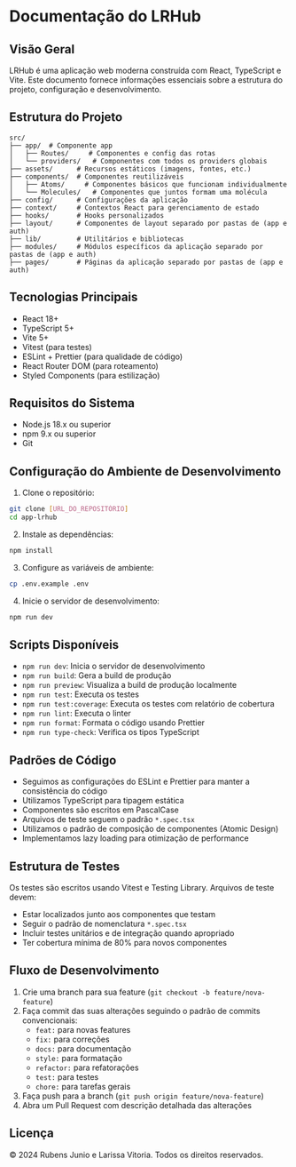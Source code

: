 # Documentação do LRHub

## Visão Geral

LRHub é uma aplicação web moderna construída com React, TypeScript e Vite. Este documento fornece informações essenciais sobre a estrutura do projeto, configuração e desenvolvimento.

## Estrutura do Projeto

```
src/
├── app/  # Componente app
│   ├── Routes/     # Componentes e config das rotas
│   └── providers/   # Componentes com todos os providers globais
├── assets/      # Recursos estáticos (imagens, fontes, etc.)
├── components/  # Componentes reutilizáveis
│   ├── Atoms/     # Componentes básicos que funcionam individualmente
│   └── Molecules/   # Componentes que juntos formam uma molécula
├── config/      # Configurações da aplicação
├── context/     # Contextos React para gerenciamento de estado
├── hooks/       # Hooks personalizados
├── layout/      # Componentes de layout separado por pastas de (app e auth)
├── lib/         # Utilitários e bibliotecas
├── modules/     # Módulos específicos da aplicação separado por pastas de (app e auth)
├── pages/       # Páginas da aplicação separado por pastas de (app e auth)
```

## Tecnologias Principais

- React 18+
- TypeScript 5+
- Vite 5+
- Vitest (para testes)
- ESLint + Prettier (para qualidade de código)
- React Router DOM (para roteamento)
- Styled Components (para estilização)

## Requisitos do Sistema

- Node.js 18.x ou superior
- npm 9.x ou superior
- Git

## Configuração do Ambiente de Desenvolvimento

1. Clone o repositório:

```bash
git clone [URL_DO_REPOSITÓRIO]
cd app-lrhub
```

2. Instale as dependências:

```bash
npm install
```

3. Configure as variáveis de ambiente:

```bash
cp .env.example .env
```

4. Inicie o servidor de desenvolvimento:

```bash
npm run dev
```

## Scripts Disponíveis

- `npm run dev`: Inicia o servidor de desenvolvimento
- `npm run build`: Gera a build de produção
- `npm run preview`: Visualiza a build de produção localmente
- `npm run test`: Executa os testes
- `npm run test:coverage`: Executa os testes com relatório de cobertura
- `npm run lint`: Executa o linter
- `npm run format`: Formata o código usando Prettier
- `npm run type-check`: Verifica os tipos TypeScript

## Padrões de Código

- Seguimos as configurações do ESLint e Prettier para manter a consistência do código
- Utilizamos TypeScript para tipagem estática
- Componentes são escritos em PascalCase
- Arquivos de teste seguem o padrão `*.spec.tsx`
- Utilizamos o padrão de composição de componentes (Atomic Design)
- Implementamos lazy loading para otimização de performance

## Estrutura de Testes

Os testes são escritos usando Vitest e Testing Library. Arquivos de teste devem:

- Estar localizados junto aos componentes que testam
- Seguir o padrão de nomenclatura `*.spec.tsx`
- Incluir testes unitários e de integração quando apropriado
- Ter cobertura mínima de 80% para novos componentes

## Fluxo de Desenvolvimento

1. Crie uma branch para sua feature (`git checkout -b feature/nova-feature`)
2. Faça commit das suas alterações seguindo o padrão de commits convencionais:
   - `feat:` para novas features
   - `fix:` para correções
   - `docs:` para documentação
   - `style:` para formatação
   - `refactor:` para refatorações
   - `test:` para testes
   - `chore:` para tarefas gerais
3. Faça push para a branch (`git push origin feature/nova-feature`)
4. Abra um Pull Request com descrição detalhada das alterações

## Licença

© 2024 Rubens Junio e Larissa Vitoria. Todos os direitos reservados.
